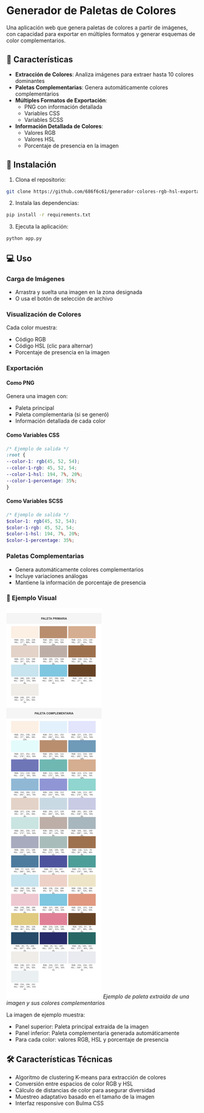 # Generador de Paletas de Colores

Una aplicación web que genera paletas de colores a partir de imágenes, con capacidad para exportar en múltiples formatos y generar esquemas de color complementarios.

## 🎨 Características

- **Extracción de Colores**: Analiza imágenes para extraer hasta 10 colores dominantes
- **Paletas Complementarias**: Genera automáticamente colores complementarios
- **Múltiples Formatos de Exportación**:
  - PNG con información detallada
  - Variables CSS
  - Variables SCSS
- **Información Detallada de Colores**:
  - Valores RGB
  - Valores HSL
  - Porcentaje de presencia en la imagen

## 🚀 Instalación

1. Clona el repositorio:
```bash
git clone https://github.com/686f6c61/generador-colores-rgb-hsl-exportador-png/.git
```
2. Instala las dependencias:
```bash
pip install -r requirements.txt
```
3. Ejecuta la aplicación:
```bash
python app.py
```

## 💻 Uso

### Carga de Imágenes
- Arrastra y suelta una imagen en la zona designada
- O usa el botón de selección de archivo

### Visualización de Colores
Cada color muestra:
- Código RGB
- Código HSL (clic para alternar)
- Porcentaje de presencia en la imagen

### Exportación

#### Como PNG

Genera una imagen con:
- Paleta principal
- Paleta complementaria (si se generó)
- Información detallada de cada color

#### Como Variables CSS

```css
/* Ejemplo de salida */
:root {
--color-1: rgb(45, 52, 54);
--color-1-rgb: 45, 52, 54;
--color-1-hsl: 194, 7%, 20%;
--color-1-percentage: 35%;
}
```

#### Como Variables SCSS

```scss
/* Ejemplo de salida */
$color-1: rgb(45, 52, 54);
$color-1-rgb: 45, 52, 54;
$color-1-hsl: 194, 7%, 20%;
$color-1-percentage: 35%;
```

### Paletas Complementarias
- Genera automáticamente colores complementarios
- Incluye variaciones análogas
- Mantiene la información de porcentaje de presencia

### 📸 Ejemplo Visual

![Ejemplo de paleta generada](./static/img/paleta-generada.png)
*Ejemplo de paleta extraída de una imagen y sus colores complementarios*

La imagen de ejemplo muestra:
- Panel superior: Paleta principal extraída de la imagen
- Panel inferior: Paleta complementaria generada automáticamente
- Para cada color: valores RGB, HSL y porcentaje de presencia

## 🛠 Características Técnicas

- Algoritmo de clustering K-means para extracción de colores
- Conversión entre espacios de color RGB y HSL
- Cálculo de distancias de color para asegurar diversidad
- Muestreo adaptativo basado en el tamaño de la imagen
- Interfaz responsive con Bulma CSS

